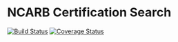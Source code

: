 NCARB Certification Search
==========================
[![Build Status](https://travis-ci.org/excellalabs/ncarb-certification-search.svg)](https://travis-ci.org/excellalabs/ncarb-certification-search) [![Coverage Status](https://coveralls.io/repos/excellalabs/ncarb-certification-search/badge.svg?branch=master&service=github)](https://coveralls.io/github/excellalabs/ncarb-certification-search?branch=master)
